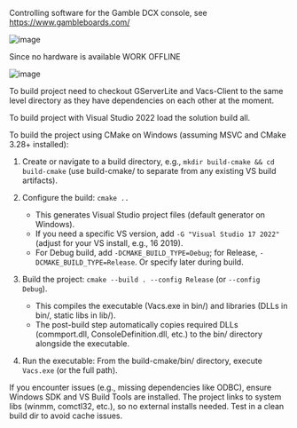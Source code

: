 
Controlling software for the Gamble DCX console, see https://www.gambleboards.com/

![image](https://github.com/user-attachments/assets/4ded374f-9d01-4de6-a0a8-e62548c3efd2)

Since no hardware is available WORK OFFLINE


![image](https://github.com/user-attachments/assets/e04dc41b-6674-419d-86cf-958b7bd8a4b8)


To build project need to checkout GServerLite and Vacs-Client to the same level directory as they have dependencies on each other at the moment. 

To build project with Visual Studio 2022 load the solution build all.

To build the project using CMake on Windows (assuming MSVC and CMake 3.28+ installed):

1. Create or navigate to a build directory, e.g., `mkdir build-cmake && cd build-cmake` (use build-cmake/ to separate from any existing VS build artifacts).

2. Configure the build: `cmake ..`

   - This generates Visual Studio project files (default generator on Windows).
   - If you need a specific VS version, add `-G "Visual Studio 17 2022"` (adjust for your VS install, e.g., 16 2019).
   - For Debug build, add `-DCMAKE_BUILD_TYPE=Debug`; for Release, `-DCMAKE_BUILD_TYPE=Release`. Or specify later during build.

3. Build the project: `cmake --build . --config Release` (or `--config Debug`).

   - This compiles the executable (Vacs.exe in bin/) and libraries (DLLs in bin/, static libs in lib/).
   - The post-build step automatically copies required DLLs (commport.dll, ConsoleDefinition.dll, etc.) to the bin/ directory alongside the executable.

4. Run the executable: From the build-cmake/bin/ directory, execute `Vacs.exe` (or the full path).

If you encounter issues (e.g., missing dependencies like ODBC), ensure Windows SDK and VS Build Tools are installed. The project links to system libs (winmm, comctl32, etc.), so no external installs needed. Test in a clean build dir to avoid cache issues.


